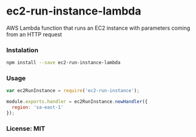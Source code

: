 # ec2-run-instance-lambda
AWS Lambda function that runs an EC2 instance with parameters coming from an HTTP request

### Instalation

```bash
npm install --save ec2-run-instance-lambda
```

### Usage

```javascript
var ec2RunInstance = require('ec2-run-instance');

module.exports.handler = ec2RunInstance.newHandler({
  region: 'sa-east-1'
});
```

### License: MIT
